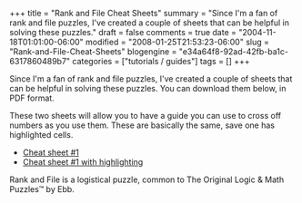 +++
title = "Rank and File Cheat Sheets"
summary = "Since I'm a fan of rank and file puzzles, I've created a couple of sheets that can be helpful in solving these puzzles."
draft = false
comments = true
date = "2004-11-18T01:01:00-06:00"
modified = "2008-01-25T21:53:23-06:00"
slug = "Rank-and-File-Cheat-Sheets"
blogengine = "e34a64f8-92ad-42fb-ba1c-6317860489b7"
categories = ["tutorials / guides"]
tags = []
+++

<p>
Since I&#39;m a fan of rank and file puzzles, I&#39;ve created a couple of sheets that can be helpful in solving these puzzles. You can download them below, in PDF format. 
</p>
<p>
These two sheets will allow you to have a guide you can use to cross off numbers as you use them. These are basically the same, save one has highlighted cells.
</p>
<ul>
	<li>
	<div>
	<a href="/files/2004/rankandfilecheat1.pdf" target="_blank">Cheat sheet #1</a>
	</div>
	</li>
	<li>
	<div>
	<a href="/files/2004/rankandfilecheat1h.pdf">Cheat sheet #1 with highlighting</a>
	</div>
	</li>
</ul>
<div class="note">
<div>
Rank and File is a logistical puzzle, common to The Original Logic &amp; Math Puzzles&trade; by Ebb.
</div>
</div>

